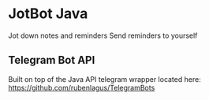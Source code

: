 # JotBot Java 
Jot down notes and reminders
Send reminders to yourself



## Telegram Bot API
Built on top of the Java API telegram wrapper located here: https://github.com/rubenlagus/TelegramBots

	






